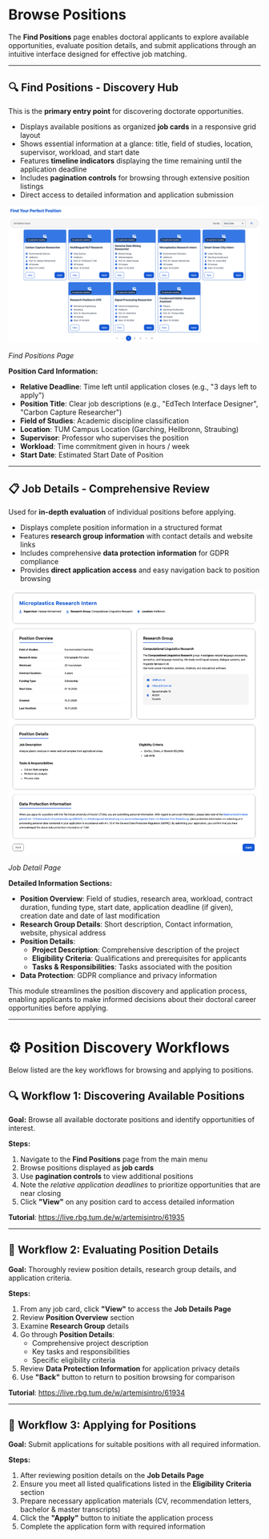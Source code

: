 # Browse Positions

The **Find Positions** page enables doctoral applicants to explore available opportunities, evaluate position details, and submit applications through an intuitive interface designed for effective job matching.

---

## 🔍 Find Positions - Discovery Hub

This is the **primary entry point** for discovering doctorate opportunities.

- Displays available positions as organized **job cards** in a responsive grid layout
- Shows essential information at a glance: title, field of studies, location, supervisor, workload, and start date
- Features **timeline indicators** displaying the time remaining until the application deadline
- Includes **pagination controls** for browsing through extensive position listings
- Direct access to detailed information and application submission

![Find Positions Page](images/find-positions.png)
<div style={{textAlign:'center'}}>
  <em>Find Positions Page</em>
</div>

**Position Card Information:**
- **Relative Deadline**: Time left until application closes (e.g., "3 days left to apply")
- **Position Title**: Clear job descriptions (e.g., "EdTech Interface Designer", "Carbon Capture Researcher")
- **Field of Studies**: Academic discipline classification
- **Location**: TUM Campus Location (Garching, Heilbronn, Straubing)
- **Supervisor**: Professor who supervises the position
- **Workload**: Time commitment given in hours / week
- **Start Date**: Estimated Start Date of Position
---

## 📋 Job Details - Comprehensive Review

Used for **in-depth evaluation** of individual positions before applying.

- Displays complete position information in a structured format
- Features **research group information** with contact details and website links
- Includes comprehensive **data protection information** for GDPR compliance
- Provides **direct application access** and easy navigation back to position browsing

![Job Details Page 1](images/job-detail-applicant.png)
<div style={{textAlign:'center'}}>
  <em>Job Detail Page</em>
</div>

**Detailed Information Sections:**
- **Position Overview**: Field of studies, research area, workload, contract duration, funding type, start date, application deadline (if given), creation date and date of last modification
- **Research Group Details**: Short description, Contact information, website, physical address
- **Position Details**:
  - **Project Description**: Comprehensive description of the project
  - **Eligibility Criteria**: Qualifications and prerequisites for applicants
  - **Tasks & Responsibilities**: Tasks associated with the position
- **Data Protection**: GDPR compliance and privacy information

This module streamlines the position discovery and application process, enabling applicants to make informed decisions about their doctoral career opportunities before applying.

---

# ⚙️ Position Discovery Workflows

Below listed are the key workflows for browsing and applying to positions.

## 🔍 Workflow 1: Discovering Available Positions

**Goal:** Browse all available doctorate positions and identify opportunities of interest.

**Steps:**
1. Navigate to the **Find Positions** page from the main menu
2. Browse positions displayed as **job cards**
3. Use **pagination controls** to view additional positions
4. Note the *relative application deadlines* to prioritize opportunities that are near closing
5. Click **"View"** on any position card to access detailed information

**Tutorial**: https://live.rbg.tum.de/w/artemisintro/61935

---

## 📖 Workflow 2: Evaluating Position Details

**Goal:** Thoroughly review position details, research group details, and application criteria.

**Steps:**
1. From any job card, click **"View"** to access the **Job Details Page**
2. Review **Position Overview** section
3. Examine **Research Group** details
4. Go through **Position Details**:
   - Comprehensive project description
   - Key tasks and responsibilities
   - Specific eligibility criteria
5. Review **Data Protection Information** for application privacy details
6. Use **"Back"** button to return to position browsing for comparison

**Tutorial**: https://live.rbg.tum.de/w/artemisintro/61934

---

## 📝 Workflow 3: Applying for Positions

**Goal:** Submit applications for suitable positions with all required information.

**Steps:**
1. After reviewing position details on the **Job Details Page**
2. Ensure you meet all listed qualifications listed in the **Eligibility Criteria** section
3. Prepare necessary application materials (CV, recommendation letters, bachelor & master transcripts)
4. Click the **"Apply"** button to initiate the application process
5. Complete the application form with required information
